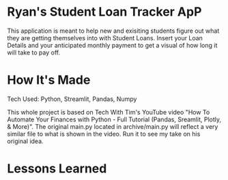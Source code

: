 # Ryan's Student Loan Tracker ApP

This application is meant to help new and exisiting students figure out what they are getting themselves into with Student Loans. Insert your Loan Details and your anticipated monthly payment to get a visual of how long it will take to pay off. 

# How It's Made

Tech Used: Python, Streamlit, Pandas, Numpy

This whole project is based on Tech With Tim's YouTube video "How To Automate Your Finances with Python - Full Tutorial (Pandas, Sreamlit, Plotly, & More)". The original main.py located in archive/main.py will reflect a very similar file to what is shown in the video. Run it to see my take on his original idea.

# Lessons Learned
